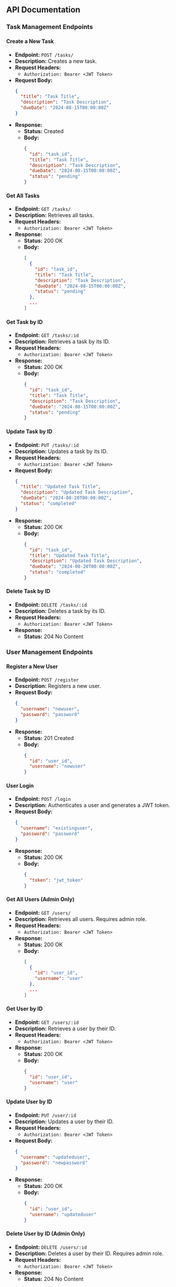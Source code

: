 ## API Documentation

### Task Management Endpoints

#### Create a New Task
- **Endpoint:** `POST /tasks/`
- **Description:** Creates a new task.
- **Request Headers:** 
  - `Authorization: Bearer <JWT Token>`
- **Request Body:** 
  ```json
  {
    "title": "Task Title",
    "description": "Task Description",
    "dueDate": "2024-08-15T00:00:00Z"
  }
  ```
- **Response:**
  - **Status:** Created
  - **Body:**
    ```json
    {
      "id": "task_id",
      "title": "Task Title",
      "description": "Task Description",
      "dueDate": "2024-08-15T00:00:00Z",
      "status": "pending"
    }
    ```

#### Get All Tasks
- **Endpoint:** `GET /tasks/`
- **Description:** Retrieves all tasks.
- **Request Headers:** 
  - `Authorization: Bearer <JWT Token>`
- **Response:**
  - **Status:** 200 OK
  - **Body:**
    ```json
    [
      {
        "id": "task_id",
        "title": "Task Title",
        "description": "Task Description",
        "dueDate": "2024-08-15T00:00:00Z",
        "status": "pending"
      },
      ...
    ]
    ```

#### Get Task by ID
- **Endpoint:** `GET /tasks/:id`
- **Description:** Retrieves a task by its ID.
- **Request Headers:** 
  - `Authorization: Bearer <JWT Token>`
- **Response:**
  - **Status:** 200 OK
  - **Body:**
    ```json
    {
      "id": "task_id",
      "title": "Task Title",
      "description": "Task Description",
      "dueDate": "2024-08-15T00:00:00Z",
      "status": "pending"
    }
    ```

#### Update Task by ID
- **Endpoint:** `PUT /tasks/:id`
- **Description:** Updates a task by its ID.
- **Request Headers:** 
  - `Authorization: Bearer <JWT Token>`
- **Request Body:** 
  ```json
  {
    "title": "Updated Task Title",
    "description": "Updated Task Description",
    "dueDate": "2024-08-20T00:00:00Z",
    "status": "completed"
  }
  ```
- **Response:**
  - **Status:** 200 OK
  - **Body:**
    ```json
    {
      "id": "task_id",
      "title": "Updated Task Title",
      "description": "Updated Task Description",
      "dueDate": "2024-08-20T00:00:00Z",
      "status": "completed"
    }
    ```

#### Delete Task by ID
- **Endpoint:** `DELETE /tasks/:id`
- **Description:** Deletes a task by its ID.
- **Request Headers:** 
  - `Authorization: Bearer <JWT Token>`
- **Response:**
  - **Status:** 204 No Content

### User Management Endpoints

#### Register a New User
- **Endpoint:** `POST /register`
- **Description:** Registers a new user.
- **Request Body:** 
  ```json
  {
    "username": "newuser",
    "password": "password"
  }
  ```
- **Response:**
  - **Status:** 201 Created
  - **Body:**
    ```json
    {
      "id": "user_id",
      "username": "newuser"
    }
    ```

#### User Login
- **Endpoint:** `POST /login`
- **Description:** Authenticates a user and generates a JWT token.
- **Request Body:** 
  ```json
  {
    "username": "existinguser",
    "password": "password"
  }
  ```
- **Response:**
  - **Status:** 200 OK
  - **Body:**
    ```json
    {
      "token": "jwt_token"
    }
    ```

#### Get All Users (Admin Only)
- **Endpoint:** `GET /users/`
- **Description:** Retrieves all users. Requires admin role.
- **Request Headers:** 
  - `Authorization: Bearer <JWT Token>`
- **Response:**
  - **Status:** 200 OK
  - **Body:**
    ```json
    [
      {
        "id": "user_id",
        "username": "user"
      },
      ...
    ]
    ```

#### Get User by ID
- **Endpoint:** `GET /users/:id`
- **Description:** Retrieves a user by their ID.
- **Request Headers:** 
  - `Authorization: Bearer <JWT Token>`
- **Response:**
  - **Status:** 200 OK
  - **Body:**
    ```json
    {
      "id": "user_id",
      "username": "user"
    }
    ```

#### Update User by ID
- **Endpoint:** `PUT /user/:id`
- **Description:** Updates a user by their ID.
- **Request Headers:** 
  - `Authorization: Bearer <JWT Token>`
- **Request Body:** 
  ```json
  {
    "username": "updateduser",
    "password": "newpassword"
  }
  ```
- **Response:**
  - **Status:** 200 OK
  - **Body:**
    ```json
    {
      "id": "user_id",
      "username": "updateduser"
    }
    ```

#### Delete User by ID (Admin Only)
- **Endpoint:** `DELETE /users/:id`
- **Description:** Deletes a user by their ID. Requires admin role.
- **Request Headers:** 
  - `Authorization: Bearer <JWT Token>`
- **Response:**
  - **Status:** 204 No Content